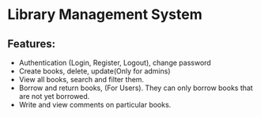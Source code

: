 # Library Management System


## Features:
* Authentication (Login, Register, Logout), change password
* Create books, delete, update(Only for admins)
* View all books, search and filter them.
* Borrow and return books, (For Users). They can only borrow books that are not yet borrowed.
* Write and view comments on particular books.
 
 